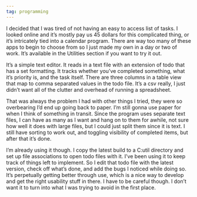 ```yaml
---
tag: programming
---
```

I decided that I was tired of not having an easy to access list of tasks. I looked online and it’s mostly pay us 45 dollars for this complicated thing, or it’s intricately tied into a calendar program. There are way too many of these apps to begin to choose from so I just made my own in a day or two of work. It’s available in the Utilities section if you want to try it out.

It’s a simple text editor. It reads in a text file with an extension of todo that has a set formatting. It tracks whether you’ve completed something, what it’s priority is, and the task itself. There are three columns in a table view that map to comma separated values in the todo file. It’s a csv really, I just didn’t want all of the clutter and overhead of running a spreadsheet.

That was always the problem I had with other things I tried, they were so overbearing I’d end up going back to paper. I’m still gonna use paper for when I think of something in transit. Since the program uses separate text files, I can have as many as I want and hang on to them for awhile, not sure how well it does with large files, but I could just split them since it is text. I still have sorting to work out, and toggling visibility of completed items, but after that it’s done.

I’m already using it though. I copy the latest build to a C:util directory and set up file associations to open todo files with it. I’ve been using it to keep track of things left to implement. So I edit that todo file with the latest version, check off what’s done, and add the bugs I noticed while doing so. It’s perpetually getting better through use, which is a nice way to develop and get the right usability stuff in there. I have to be careful though. I don’t want it to turn into what I was trying to avoid in the first place.